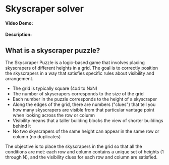 # Skyscraper solver

#### Video Demo:  <URL HERE>
#### Description:

## What is a skyscraper puzzle?
The Skyscraper Puzzle is a logic-based game that involves placing skyscrapers of different heights in a grid. The goal is to correctly position the skyscrapers in a way that satisfies specific rules about visibility and arrangement.<br />
* The grid is typically square (4x4 to NxN)
* The number of skyscrapers corresponds to the size of the grid
* Each number in the puzzle corresponds to the height of a skyscraper
* Along the edges of the grid, there are numbers ("clues") that tell you how many skyscrapers are visible from that particular vantage point when looking across the row or column
* Visibility means that a taller building blocks the view of shorter buildings behind it
* No two skyscrapers of the same height can appear in the same row or column (no duplicates)

The objective is to place the skyscrapers in the grid so that all the conditions are met: each row and column contains a unique set of heights (1 through N), and the visibility clues for each row and column are satisfied.<br />

